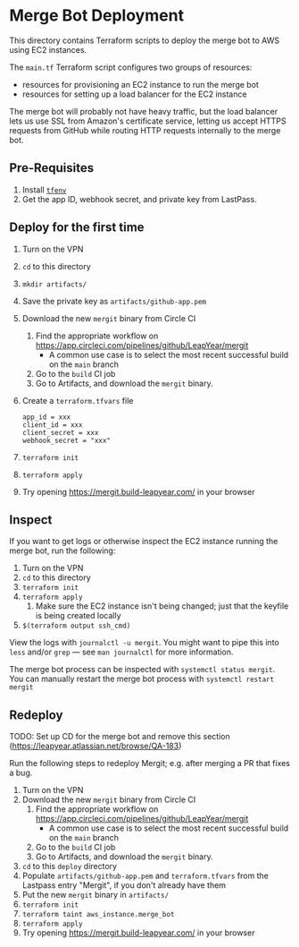 # Merge Bot Deployment

This directory contains Terraform scripts to deploy the merge bot to AWS using
EC2 instances.

The `main.tf` Terraform script configures two groups of resources:

* resources for provisioning an EC2 instance to run the merge bot
* resources for setting up a load balancer for the EC2 instance

The merge bot will probably not have heavy traffic, but the load balancer
lets us use SSL from Amazon's certificate service, letting us accept HTTPS
requests from GitHub while routing HTTP requests internally to the merge bot.

## Pre-Requisites

1. Install [`tfenv`](https://github.com/tfutils/tfenv)
1. Get the app ID, webhook secret, and private key from LastPass.

## Deploy for the first time

1. Turn on the VPN
1. `cd` to this directory
1. `mkdir artifacts/`
1. Save the private key as `artifacts/github-app.pem`
1. Download the new `mergit` binary from Circle CI
    1. Find the appropriate workflow on https://app.circleci.com/pipelines/github/LeapYear/mergit
        - A common use case is to select the most recent successful build on the `main` branch
    1. Go to the `build` CI job
    1. Go to Artifacts, and download the `mergit` binary.
1. Create a `terraform.tfvars` file

    ```
    app_id = xxx
    client_id = xxx
    client_secret = xxx
    webhook_secret = "xxx"
    ```

1. `terraform init`
1. `terraform apply`
1. Try opening https://mergit.build-leapyear.com/ in your browser

## Inspect

If you want to get logs or otherwise inspect the EC2 instance running the merge
bot, run the following:

1. Turn on the VPN
1. `cd` to this directory
1. `terraform init`
1. `terraform apply`
    1. Make sure the EC2 instance isn't being changed; just that the keyfile
       is being created locally
1. `$(terraform output ssh_cmd)`

View the logs with `journalctl -u mergit`. You might want to pipe this into `less` and/or `grep` — see `man journalctl` for more information.

The merge bot process can be inspected with `systemctl status mergit`. You can manually restart the merge bot process with `systemctl restart mergit`

## Redeploy

TODO: Set up CD for the merge bot and remove this section (https://leapyear.atlassian.net/browse/QA-183)

Run the following steps to redeploy Mergit; e.g. after merging a PR that fixes a bug.

1. Turn on the VPN
1. Download the new `mergit` binary from Circle CI
    1. Find the appropriate workflow on https://app.circleci.com/pipelines/github/LeapYear/mergit
        - A common use case is to select the most recent successful build on the `main` branch
    1. Go to the `build` CI job
    1. Go to Artifacts, and download the `mergit` binary.
1. `cd` to this `deploy` directory
1. Populate `artifacts/github-app.pem` and `terraform.tfvars` from the Lastpass entry "Mergit",
if you don't already have them
1. Put the new `mergit` binary in `artifacts/`
1. `terraform init`
1. `terraform taint aws_instance.merge_bot`
1. `terraform apply`
1. Try opening https://mergit.build-leapyear.com/ in your browser
